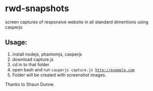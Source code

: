 rwd-snapshots
=============

screen captures of responsive website in all standard dimentions using casperjs

Usage:
------

1. install nodejs, phantomjs, casperjs
2. download capture.js
3. cd in to that folder
4. open bash and run <code>casperjs capture.js http://example.com</code>
5. Folder will be created with screenshot images.


Thanks to Shaun Dunne.
